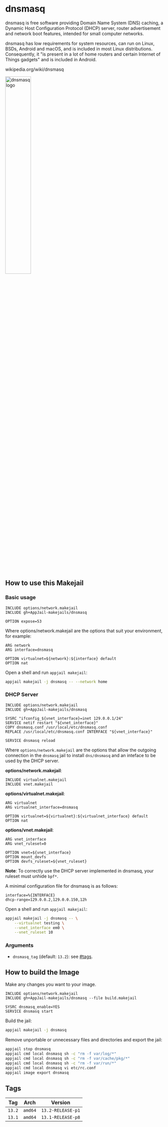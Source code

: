 # dnsmasq

dnsmasq is free software providing Domain Name System (DNS) caching, a Dynamic Host Configuration Protocol (DHCP) server, router advertisement and network boot features, intended for small computer networks.

dnsmasq has low requirements for system resources, can run on Linux, BSDs, Android and macOS, and is included in most Linux distributions. Consequently, it "is present in a lot of home routers and certain Internet of Things gadgets" and is included in Android.

wikipedia.org/wiki/dnsmasq

<img src="https://upload.wikimedia.org/wikipedia/commons/thumb/2/2c/Dnsmasq_icon.svg/800px-Dnsmasq_icon.svg.png" alt="dnsmasq logo" width="40%" height="auto">

## How to use this Makejail

### Basic usage

```
INCLUDE options/network.makejail
INCLUDE gh+AppJail-makejails/dnsmasq

OPTION expose=53
```

Where options/network.makejail are the options that suit your environment, for example:

```
ARG network
ARG interface=dnsmasq

OPTION virtualnet=${network}:${interface} default
OPTION nat
```

Open a shell and run `appjail makejail`:

```sh
appjail makejail -j dnsmasq -- --network home
```

### DHCP Server

```
INCLUDE options/network.makejail
INCLUDE gh+AppJail-makejails/dnsmasq

SYSRC "ifconfig_${vnet_interface}=inet 129.0.0.1/24"
SERVICE netif restart "${vnet_interface}"
COPY dnsmasq.conf /usr/local/etc/dnsmasq.conf
REPLACE /usr/local/etc/dnsmasq.conf INTERFACE "${vnet_interface}"

SERVICE dnsmasq reload
```

Where `options/network.makejail` are the options that allow the outgoing connection in the `dnsmasq` jail to install `dns/dnsmasq` and an inteface to be used by the DHCP server.

**options/network.makejail**:

```
INCLUDE virtualnet.makejail
INCLUDE vnet.makejail
```

**options/virtualnet.makejail**:

```
ARG virtualnet
ARG virtualnet_interface=dnsmasq

OPTION virtualnet=${virtualnet}:${virtualnet_interface} default
OPTION nat
```

**options/vnet.makejail**:

```
ARG vnet_interface
ARG vnet_ruleset=0

OPTION vnet=${vnet_interface}
OPTION mount_devfs
OPTION devfs_ruleset=${vnet_ruleset}
```

**Note**: To correctly use the DHCP server implemented in dnsmasq, your ruleset must unhide `bpf*`.

A minimal configuration file for dnsmasq is as follows:

```
interface=%{INTERFACE}
dhcp-range=129.0.0.2,129.0.0.150,12h
```

Open a shell and run `appjail makejail`:

```sh
appjail makejail -j dnsmasq -- \
	--virtualnet testing \
	--vnet_interface em0 \
	--vnet_ruleset 10
```

### Arguments

* `dnsmasq_tag` (default: `13.2`): see [#tags](#tags).

## How to build the Image

Make any changes you want to your image.

```
INCLUDE options/network.makejail
INCLUDE gh+AppJail-makejails/dnsmasq --file build.makejail

SYSRC dnsmasq_enable=YES
SERVICE dnsmasq start
```

Build the jail:

```sh
appjail makejail -j dnsmasq
```

Remove unportable or unnecessary files and directories and export the jail:

```sh
appjail stop dnsmasq
appjail cmd local dnsmasq sh -c "rm -f var/log/*"
appjail cmd local dnsmasq sh -c "rm -f var/cache/pkg/*"
appjail cmd local dnsmasq sh -c "rm -f var/run/*"
appjail cmd local dnsmasq vi etc/rc.conf
appjail image export dnsmasq
```

## Tags

| Tag    | Arch    | Version           |
| ------ | ------- | ----------------- |
| `13.2` | `amd64` | `13.2-RELEASE-p1` |
| `13.1` | `amd64` | `13.1-RELEASE-p8` |
